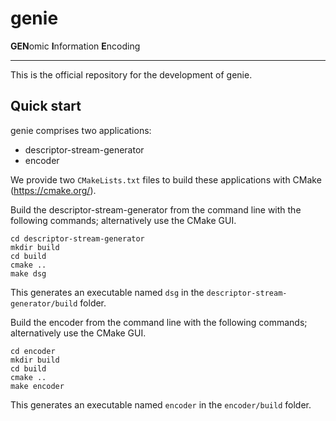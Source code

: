# genie

**GEN**omic **I**nformation **E**ncoding

---

This is the official repository for the development of genie.

## Quick start

genie comprises two applications:

* descriptor-stream-generator
* encoder

We provide two ``CMakeLists.txt`` files to build these applications with CMake (https://cmake.org/).

Build the descriptor-stream-generator from the command line with the following commands; alternatively use the CMake GUI.

    cd descriptor-stream-generator
    mkdir build
    cd build
    cmake ..
    make dsg

This generates an executable named ``dsg`` in the ``descriptor-stream-generator/build`` folder.

Build the encoder from the command line with the following commands; alternatively use the CMake GUI.

    cd encoder
    mkdir build
    cd build
    cmake ..
    make encoder

This generates an executable named ``encoder`` in the ``encoder/build`` folder.
